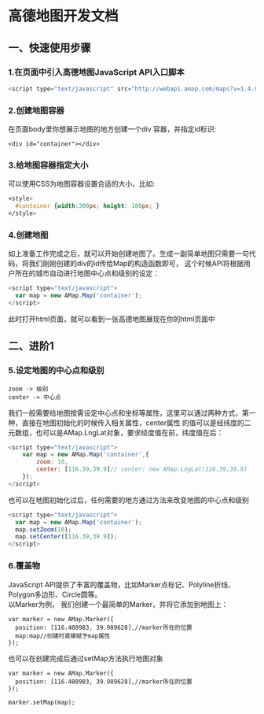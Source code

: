 # 高德地图开发文档

## 一、快速使用步骤

### 1.在页面中引入高德地图JavaScript API入口脚本

```javascript
<script type="text/javascript" src="http://webapi.amap.com/maps?v=1.4.0&key=您申请的key值"></script>
```

### 2.创建地图容器

 在页面body里你想展示地图的地方创建一个div 容器，并指定id标识:

```markup
<div id="container"></div>  
```

### 3.给地图容器指定大小

 可以使用CSS为地图容器设置合适的大小，比如:

```css
<style>
  #container {width:300px; height: 180px; }  
</style>
```

### 4.创建地图

 如上准备工作完成之后，就可以开始创建地图了。生成一副简单地图只需要一句代码，将我们刚刚创建的div的id传给Map的构造函数即可， 这个时候API将根据用户所在的城市自动进行地图中心点和级别的设定：

```javascript
<script type="text/javascript">
  var map = new AMap.Map('container');
</script>
```

 此时打开html页面，就可以看到一张高德地图展现在你的html页面中

## 二、进阶1

### 5.设定地图的中心点和级别

```text
zoom -> 级别
center -> 中心点
```

 我们一般需要给地图按需设定中心点和坐标等属性，这里可以通过两种方式，第一种，直接在地图初始化的时候传入相关属性，center属性 的值可以是经纬度的二元数组，也可以是AMap.LngLat对象，要求经度值在前，纬度值在后：

```javascript
<script type="text/javascript">
    var map = new AMap.Map('container',{
        zoom: 10,
        center: [116.39,39.9]// center: new AMap.LngLat(116.39,39.9)
    });
</script>
```

 也可以在地图初始化过后，任何需要的地方通过方法来改变地图的中心点和级别

```javascript
<script type="text/javascript">
  var map = new AMap.Map('container');
  map.setZoom(10);
  map.setCenter([116.39,39.9]);
</script>
```

### 6.覆盖物

 JavaScript API提供了丰富的覆盖物，比如Marker点标记、Polyline折线、Polygon多边形、Circle圆等。  
以Marker为例， 我们创建一个最简单的Marker，并将它添加到地图上：

```text
var marker = new AMap.Marker({
  position: [116.480983, 39.989628],//marker所在的位置
  map:map//创建时直接赋予map属性
});
```

 也可以在创建完成后通过setMap方法执行地图对象

```text
var marker = new AMap.Marker({
  position: [116.480983, 39.989628],//marker所在的位置
});

marker.setMap(map);
```

